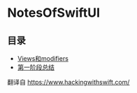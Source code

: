 # NotesOfSwiftUI

## 目录

- [Views和modifiers](./NotesOfSwiftUI/Views%20and%20modifiers.md)
- [第一阶段总结](./NotesOfSwiftUI/WhatWeLearned.md)

翻译自  https://www.hackingwithswift.com/